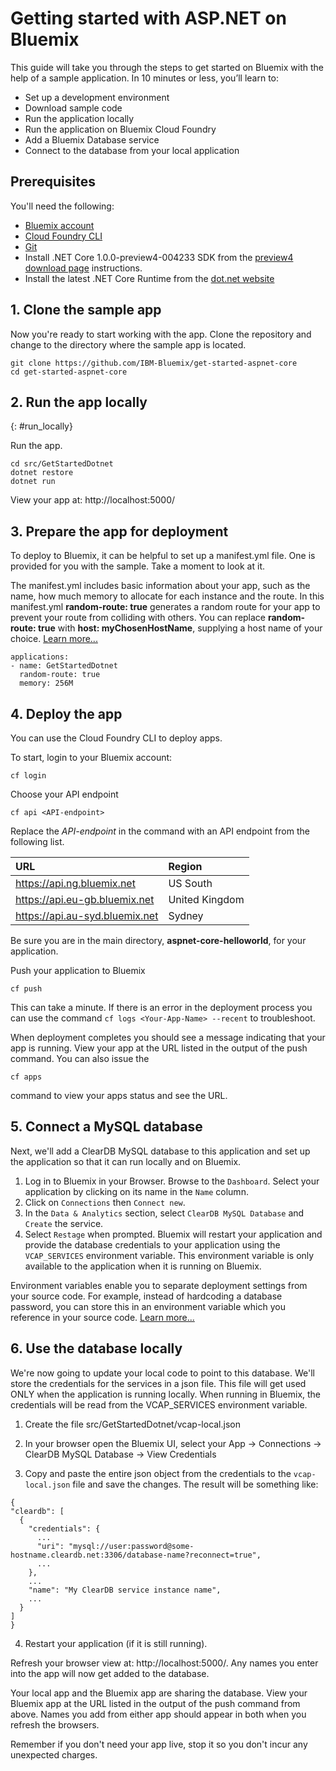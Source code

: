 # Getting started with ASP.NET on Bluemix
This guide will take you through the steps to get started on Bluemix with the help of a sample application. In 10 minutes or less, you’ll learn to:
- Set up a development environment
- Download sample code
- Run the application locally
- Run the application on Bluemix Cloud Foundry
- Add a Bluemix Database service
- Connect to the database from your local application


## Prerequisites

You'll need the following:
* [Bluemix account](https://console.ng.bluemix.net/registration/)
* [Cloud Foundry CLI](https://github.com/cloudfoundry/cli#downloads)
* [Git](https://git-scm.com/downloads)
* Install .NET Core 1.0.0-preview4-004233 SDK from the [preview4 download page](https://github.com/dotnet/core/blob/master/release-notes/download-archives/preview4-download.md) instructions.
* Install the latest .NET Core Runtime from the [dot.net website](https://www.microsoft.com/net/download/core#/runtime)

## 1. Clone the sample app

Now you're ready to start working with the app. Clone the repository and change to the directory where the sample app is located.
  ```
git clone https://github.com/IBM-Bluemix/get-started-aspnet-core
cd get-started-aspnet-core
  ```

## 2. Run the app locally
{: #run_locally}

Run the app.
  ```
cd src/GetStartedDotnet
dotnet restore
dotnet run
  ```

View your app at: http://localhost:5000/

## 3. Prepare the app for deployment

To deploy to Bluemix, it can be helpful to set up a manifest.yml file. One is provided for you with the sample. Take a moment to look at it.

The manifest.yml includes basic information about your app, such as the name, how much memory to allocate for each instance and the route. In this manifest.yml **random-route: true** generates a random route for your app to prevent your route from colliding with others.  You can replace **random-route: true** with **host: myChosenHostName**, supplying a host name of your choice. [Learn more...](/docs/manageapps/depapps.html#appmanifest)
 ```
 applications:
 - name: GetStartedDotnet
   random-route: true
   memory: 256M
 ```

## 4. Deploy the app

You can use the Cloud Foundry CLI to deploy apps.

To start, login to your Bluemix account:
  ```
cf login
  ```

Choose your API endpoint
  ```
cf api <API-endpoint>
  ```

Replace the *API-endpoint* in the command with an API endpoint from the following list.

|URL                             |Region          |
|:-------------------------------|:---------------|
| https://api.ng.bluemix.net     | US South       |
| https://api.eu-gb.bluemix.net  | United Kingdom |
| https://api.au-syd.bluemix.net | Sydney         |

Be sure you are in the main directory, **aspnet-core-helloworld**, for your application.

Push your application to Bluemix
  ```
cf push
  ```

This can take a minute. If there is an error in the deployment process you can use the command `cf logs <Your-App-Name> --recent` to troubleshoot.

When deployment completes you should see a message indicating that your app is running.  View your app at the URL listed in the output of the push command.  You can also issue the
  ```
cf apps
  ```
  command to view your apps status and see the URL.

## 5. Connect a MySQL database

Next, we'll add a ClearDB MySQL database to this application and set up the application so that it can run locally and on Bluemix.

1. Log in to Bluemix in your Browser. Browse to the `Dashboard`. Select your application by clicking on its name in the `Name` column.
2. Click on `Connections` then `Connect new`.
2. In the `Data & Analytics` section, select `ClearDB MySQL Database` and `Create` the service.
3. Select `Restage` when prompted. Bluemix will restart your application and provide the database credentials to your application using the `VCAP_SERVICES` environment variable. This environment variable is only available to the application when it is running on Bluemix.

Environment variables enable you to separate deployment settings from your source code. For example, instead of hardcoding a database password, you can store this in an environment variable which you reference in your source code. [Learn more...](/docs/manageapps/depapps.html#app_env)

## 6. Use the database locally

We're now going to update your local code to point to this database. We'll store the credentials for the services in a json file. This file will get used ONLY when the application is running locally. When running in Bluemix, the credentials will be read from the VCAP_SERVICES environment variable.

1. Create the file src/GetStartedDotnet/vcap-local.json

2. In your browser open the Bluemix UI, select your App -> Connections -> ClearDB MySQL Database -> View Credentials

3. Copy and paste the entire json object from the credentials to the `vcap-local.json` file and save the changes.  The result will be something like:
  ```
  {
  "cleardb": [
    {
      "credentials": {
        ...
        "uri": "mysql://user:password@some-hostname.cleardb.net:3306/database-name?reconnect=true",
        ...
      },
      ...
      "name": "My ClearDB service instance name",
      ...
    }
  ]
}
  ```

4. Restart your application (if it is still running).

  Refresh your browser view at: http://localhost:5000/. Any names you enter into the app will now get added to the database.

  Your local app and the Bluemix app are sharing the database.  View your Bluemix app at the URL listed in the output of the push command from above.  Names you add from either app should appear in both when you refresh the browsers.

Remember if you don't need your app live, stop it so you don't incur any unexpected charges.
